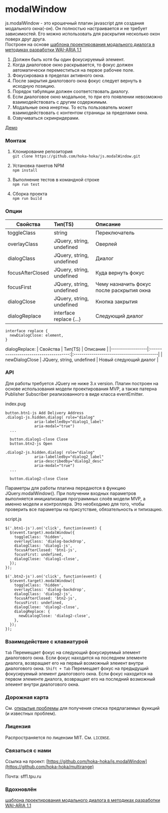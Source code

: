 # modalWindow

js.modalWindow - это крошечный плагин javascript для создания модального окна(-он). Он полностью настраивается и не требует зависимостей. Его можно использовать для раскрытия несколько окон поверх друг друга.  
Построен на основе [шаблона проектирования модального диалога в методиках разработки WAI-ARIA 1.1](https://www.w3.org/TR/wai-aria-practices-1.1/#dialog_modal)


1. Должен быть хотя бы один фокусируемый элемент.
2. Когда диалоговое окно раскрывается, то фокус должен автоматически переместиться на первое рабочее поле.
3. Фокусировака в пределах активного окна.
4. После закрытия диалогового окна фокус следует вернуть в исходную позицию.
5. Порядок табуляции должен соответствовать диалогу. 
6. Если диалоговое окно модальное, то при его появлении невозможно взаимодействовать с другим содержимым. 
7. Модальные окна инертны. То есть пользователь может взаимодействовать с контентом страницы за пределами окна.
8. Озвучиваться скринридерами. 

[Демо](https://hoka-hoka.github.io/js.modalWindow/ "Необязательная подсказка")

### Монтаж

1. Клонирование репозитория  
`git clone https://github.com/hoka-hoka/js.modalWindow.git`

2. Установка пакетов NPM  
`npm install`

3. Выполнение тестов в командной строке  
`npm run test`

4. Сборка проекта  
`npm run build`

### Опции

|     Свойства     |                  Тип(TS)               |                    Описание               |
|------------------|:---------------------------------------|:------------------------------------------|
| toggleClass      | string                                 | Переключатель                             |
| overlayClass     | JQuery<HTMLElement>, string, undefined | Оверлей                                   |
| dialogClass      | JQuery<HTMLElement>, string, undefined | Диалог                                    |
| focusAfterClosed | JQuery<HTMLElement>, string, undefined | Куда вернуть фокус                        |
| focusFirst       | JQuery<HTMLElement>, string, undefined | Чему назначить фокус после раскрытия окна |
| dialogClose      | JQuery<HTMLElement>, string, undefined | Кнопка закрытия                           |
| dialogReplace    | interface replace {...}                | Следующий диалог                           |

```
interface replace {
  newDialogClose: element,
}
```

dialogReplace:
|     Свойства     |                  Тип(TS)               |                    Описание               |
|------------------|:--------------------------------------:|:------------------------------------------|
| newDialogClose   | JQuery<HTMLElement>, string, undefined | Новый следующий диалог                    |

### API
Для работы требуется JQuery не ниже 3.x version.
Плагин построен на основе использования модели проектирования MVP, а также патерна Publisher Subscriber реализованного в виде класса eventEmitter.

index.pug
```
button.btn1-js Add Delivery Address
.dialog1-js.hidden.dialog( role="dialog"
             aria-labelledby="dialog1_label"
             aria-modal="true")
  ...
  
  button.dialog1-close Close
  button.btn2-js Open

.dialog2-js.hidden.dialog( role="dialog"
             aria-labelledby="dialog2_label"
             aria-describedby="dialog2_desc"
             aria-modal="true")
  ...

  button.dialog2-close Close

```
Параметры для работы плагина передаются в функцию JQuery.modalWindow().
При получении входных параметров выполняется инициализация программных слоёв модели MVP, а именно модели и контроллера. Это необходимо для того, чтобы проверить все параметры на присутствие, обязательность и типизацию.

script.js
```
$('.btn1-js').on('click', function(event) {
  $(event.target).modalWindow({
    toggleClass: 'hidden',
    overlayClass: 'dialog-backdrop',
    dialogClass: 'dialog1-js',
    focusAfterClosed: 'btn1-js',
    focusFirst: undefined,
    dialogClose: 'dialog1-close',
  });
});

$('.btn2-js').on('click', function(event) {
  $(event.target).modalWindow({
    toggleClass: 'hidden',
    overlayClass: 'dialog-backdrop',
    dialogClass: 'dialog2-js',
    focusAfterClosed: 'btn2-js',
    focusFirst: undefined,
    dialogClose: 'dialog2-close',
    dialogReplace: {
      newDialogClose: 'dialog2-close',
    },
  });
});
```
### Взаимодействие с клавиатурой
`Tab` Перемещает фокус на следующий фокусируемый элемент диалогового окна. Если фокус находится на последнем элементе диалога, возвращает его на первый возможный элеиент внутри диалогового окна.
`Shift + Tab` Перемещает фокус на предыдущий фокусируемый элемент диалогового окна. Если фокус находится на первом элементе диалога, возвращает его на последний возможный элеиент внутри диалогового окна.

### Дорожная карта
См. [открытые проблемы](https://github.com/hoka-hoka/js.modalWindow/issues) для получения списка предлагаемых функций (и известных проблем).

### Лицензия
Распространяется по лицензии MIT. См. `LICENSE`.

### Связаться с нами
Ссылка на проект: [https://github.com/hoka-hoka/js.modalWindow](https://github.com/hoka-hoka/multirange)

Почта: sff1.tpu.ru

### Вдохновлён
[шаблона проектирования модального диалога в методиках разработки WAI-ARIA 1.1](https://www.w3.org/TR/wai-aria-practices-1.1/#dialog_modal) 


